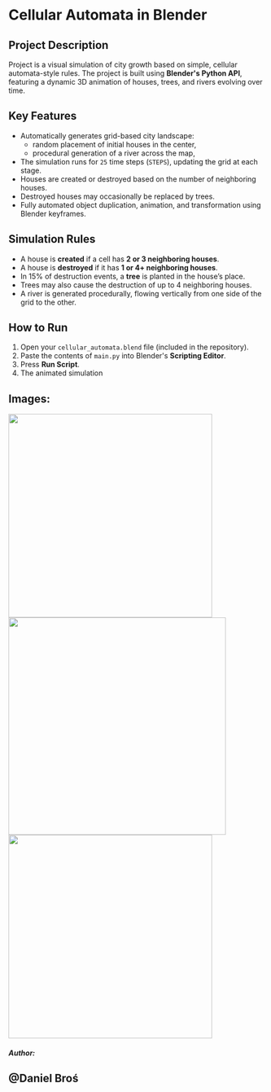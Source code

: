 # Cellular Automata in Blender

## Project Description

Project is a visual simulation of city growth based on simple, cellular automata-style rules. The project is built using **Blender's Python API**, featuring a dynamic 3D animation of houses, trees, and rivers evolving over time.

## Key Features

- Automatically generates grid-based city landscape:
  - random placement of initial houses in the center,
  - procedural generation of a river across the map,
- The simulation runs for `25` time steps (`STEPS`), updating the grid at each stage.
- Houses are created or destroyed based on the number of neighboring houses.
- Destroyed houses may occasionally be replaced by trees.
- Fully automated object duplication, animation, and transformation using Blender keyframes.


## Simulation Rules

- A house is **created** if a cell has **2 or 3 neighboring houses**.
- A house is **destroyed** if it has **1 or 4+ neighboring houses**.
- In 15% of destruction events, a **tree** is planted in the house’s place.
- Trees may also cause the destruction of up to 4 neighboring houses.
- A river is generated procedurally, flowing vertically from one side of the grid to the other.

## How to Run

1. Open your `cellular_automata.blend` file (included in the repository).
2. Paste the contents of `main.py` into Blender's **Scripting Editor**.
3. Press **Run Script**.
4. The animated simulation

## Images: 


<img src ="https://github.com/user-attachments/assets/8c1d207a-0c93-4d6b-a816-6866f439e40b" width="400">

<img src="https://github.com/user-attachments/assets/3abd01ab-59d3-49ce-ad6d-6bcb7fe54ec7" width="427">

<img src="https://github.com/user-attachments/assets/6f84e15a-3183-4377-a729-e3aa9b1ab300" height="400">

##### Author:
## @Daniel Broś
